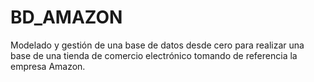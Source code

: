 # BD_AMAZON
Modelado y gestión de una base de datos desde cero para realizar una base de una tienda de comercio electrónico tomando de referencia la empresa Amazon.
